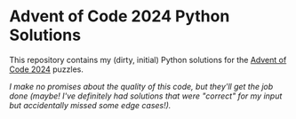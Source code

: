 # Advent of Code 2024 Python Solutions

This repository contains my (dirty, initial) Python solutions for the [Advent of Code 2024](https://adventofcode.com/2024) puzzles.

_I make no promises about the quality of this code, but they'll get the job done (maybe! I've definitely had solutions that were "correct" for my input but accidentally missed some edge cases!)._

